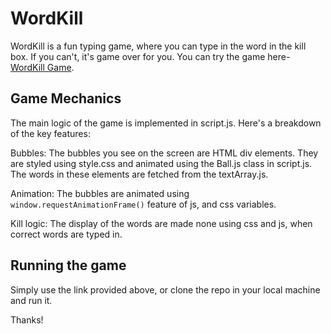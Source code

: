 # WordKill
WordKill is a fun typing game, where you can type in the word in the kill box. If you can't, it's game over for you. You can try the game here- [WordKill Game](https://animish01.github.io/wordKill/).

## Game Mechanics
The main logic of the game is implemented in script.js. Here's a breakdown of the key features:

Bubbles: The bubbles you see on the screen are HTML div elements. They are styled using style.css and animated using the Ball.js class in script.js. The words in these elements are fetched from the textArray.js. 

Animation: The bubbles are animated using `window.requestAnimationFrame()` feature of js, and css variables. 

Kill logic: The display of the words are made none using css and js, when correct words are typed in. 

## Running the game
Simply use the link provided above, or clone the repo in your local machine and run it.

Thanks!
